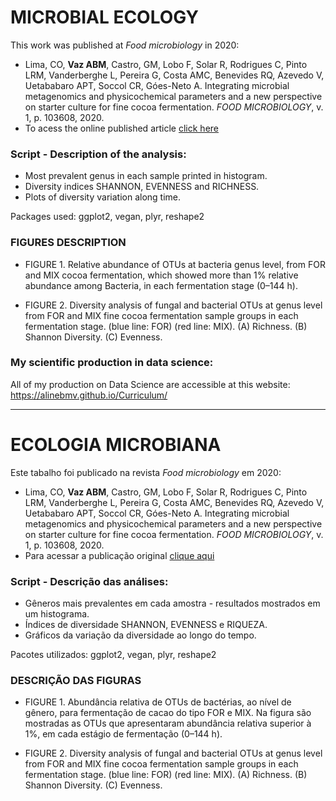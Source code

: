 # MICROBIAL ECOLOGY
This work was published at _Food microbiology_ in 2020:
* Lima, CO, **Vaz ABM**, Castro, GM, Lobo F, Solar R, Rodrigues C, Pinto LRM, Vanderberghe L, Pereira G, Costa AMC, Benevides RQ, Azevedo V,  Uetababaro APT, Soccol CR, Góes-Neto A. Integrating microbial metagenomics and physicochemical parameters and a new perspective on starter culture for fine cocoa fermentation. _FOOD MICROBIOLOGY_, v. 1, p. 103608, 2020.
* To acess the  online published article [click here](https://doi.org/10.1016/j.fm.2020.103608)

### Script - Description of the analysis:
* Most prevalent genus in each sample printed in histogram.
* Diversity indices SHANNON, EVENNESS and RICHNESS.
* Plots of diversity variation along time.

Packages used: ggplot2, vegan, plyr, reshape2

### FIGURES DESCRIPTION
* FIGURE 1. Relative abundance of OTUs at bacteria genus level, from FOR and MIX cocoa fermentation, which showed more than 1% relative abundance among Bacteria, in each fermentation stage (0–144 h).

* FIGURE 2. Diversity analysis of fungal and bacterial OTUs at genus level from FOR and MIX fine cocoa fermentation sample groups in each fermentation stage. (blue line: FOR) (red line: MIX). (A) Richness. (B) Shannon Diversity. (C) Evenness. 

### My scientific production in data science:
  All of my production on Data Science are accessible at this website: https://alinebmv.github.io/Curriculum/
***

# ECOLOGIA MICROBIANA
Este tabalho foi publicado na revista _Food microbiology_ em 2020:
* Lima, CO, **Vaz ABM**, Castro, GM, Lobo F, Solar R, Rodrigues C, Pinto LRM, Vanderberghe L, Pereira G, Costa AMC, Benevides RQ, Azevedo V,  Uetababaro APT, Soccol CR, Góes-Neto A. Integrating microbial metagenomics and physicochemical parameters and a new perspective on starter culture for fine cocoa fermentation. _FOOD MICROBIOLOGY_, v. 1, p. 103608, 2020.
* Para acessar a publicação original [clique aqui](https://doi.org/10.1016/j.fm.2020.103608)

### Script - Descrição das análises:
* Gêneros mais prevalentes em cada amostra - resultados mostrados em um histograma.
* Índices de diversidade SHANNON, EVENNESS e RIQUEZA.
* Gráficos da variação da diversidade ao longo do tempo.

Pacotes utilizados: ggplot2, vegan, plyr, reshape2

### DESCRIÇÃO DAS FIGURAS
* FIGURE 1. Abundância relativa de OTUs de bactérias, ao nível de gênero, para fermentação de cacao do tipo FOR e MIX. Na figura são mostradas as OTUs que apresentaram abundância relativa superior à 1%, em cada estágio de fermentação (0–144 h).

* FIGURE 2. Diversity analysis of fungal and bacterial OTUs at genus level from FOR and MIX fine cocoa fermentation sample groups in each fermentation stage. (blue line: FOR) (red line: MIX). (A) Richness. (B) Shannon Diversity. (C) Evenness. 






